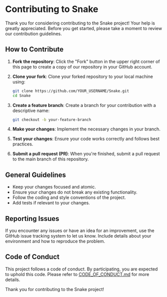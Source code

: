 # Contributing to Snake

Thank you for considering contributing to the Snake project! Your help is greatly appreciated. Before you get started, please take a moment to review our contribution guidelines.

## How to Contribute

1. **Fork the repository**: Click the "Fork" button in the upper right corner of this page to create a copy of our repository in your GitHub account.

2. **Clone your fork**: Clone your forked repository to your local machine using:

    ```bash
    git clone https://github.com/YOUR_USERNAME/Snake.git
    cd Snake
    ```

3. **Create a feature branch**: Create a branch for your contribution with a descriptive name:

    ```bash
    git checkout -b your-feature-branch
    ```

4. **Make your changes**: Implement the necessary changes in your branch.

5. **Test your changes**: Ensure your code works correctly and follows best practices.

6. **Submit a pull request (PR)**: When you're finished, submit a pull request to the main branch of this repository.

## General Guidelines

- Keep your changes focused and atomic.
- Ensure your changes do not break any existing functionality.
- Follow the coding and style conventions of the project.
- Add tests if relevant to your changes.

## Reporting Issues

If you encounter any issues or have an idea for an improvement, use the GitHub issue tracking system to let us know. Include details about your environment and how to reproduce the problem.

## Code of Conduct

This project follows a code of conduct. By participating, you are expected to uphold this code. Please refer to [CODE_OF_CONDUCT.md](CODE_OF_CONDUCT.md) for more details.

Thank you for contributing to the Snake project!
